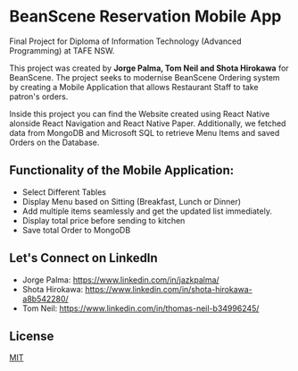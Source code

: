 # BeanScene Reservation Mobile App

Final Project for Diploma of Information Technology (Advanced Programming) at TAFE NSW.

This project was created by **Jorge Palma, Tom Neil and Shota Hirokawa** for BeanScene. The project seeks to modernise BeanScene Ordering system by creating a Mobile Application that allows Restaurant Staff to take patron's orders.

Inside this project you can find the Website created using React Native alonside React Navigation and React Native Paper. Additionally, we fetched data from MongoDB and Microsoft SQL to retrieve Menu Items and saved Orders on the Database.

## Functionality of the Mobile Application:
* Select Different Tables
* Display Menu based on Sitting (Breakfast, Lunch or Dinner)
* Add multiple items seamlessly and get the updated list immediately.
* Display total price before sending to kitchen
* Save total Order to MongoDB

## Let's Connect on LinkedIn

* Jorge Palma: https://www.linkedin.com/in/jazkpalma/
* Shota Hirokawa: https://www.linkedin.com/in/shota-hirokawa-a8b542280/
* Tom Neil: https://www.linkedin.com/in/thomas-neil-b34996245/

## License

[MIT](https://choosealicense.com/licenses/mit/)

